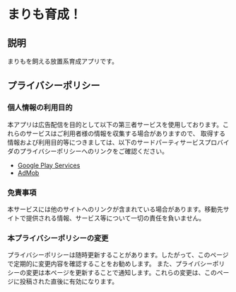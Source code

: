 # まりも育成！
## 説明

まりもを飼える放置系育成アプリです。

## プライバシーポリシー

### 個人情報の利用目的

本アプリは広告配信を目的として以下の第三者サービスを使用しております。これらのサービスはご利用者様の情報を収集する場合がありますので、
取得する情報および利用目的等につきましては、以下のサードパーティサービスプロバイダのプライバシーポリシーへのリンクをご確認ください。

*   [Google Play Services](https://www.google.com/policies/privacy/)
*   [AdMob](https://support.google.com/admob/answer/6128543?hl=en)

### 免責事項

本サービスには他のサイトへのリンクが含まれている場合があります。移動先サイトで提供される情報、サービス等について一切の責任を負いません。

### 本プライバシーポリシーの変更

プライバシーポリシーは随時更新することがあります。したがって、このページで定期的に変更内容を確認することをお勧めします。
また、プライバシーポリシーの変更は本ページを更新することで通知します。これらの変更は、このページに投稿された直後に有効になります。

